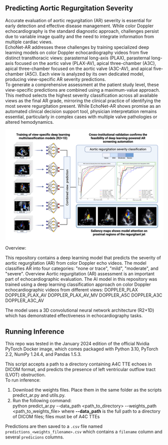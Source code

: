 ## Predicting Aortic Regurgitation Severity

Accurate evaluation of aortic regurgitation (AR) severity is essential for early detection and effective disease management. While color Doppler echocardiography is the standard diagnostic approach, challenges persist due to variable image quality and the need to integrate information from multiple cardiac views.
\
EchoNet-AR addresses these challenges by training specialized deep learning models on color Doppler echocardiography videos from five distinct transthoracic views: parasternal long-axis (PLAX), parasternal long-axis focused on the aortic valve (PLAX-AV), apical three-chamber (A3C), apical three-chamber focused on the aortic valve (A3C-AV), and apical five-chamber (A5C). Each view is analyzed by its own dedicated model, producing view-specific AR severity predictions.
\
To generate a comprehensive assessment at the patient study level, these view-specific predictions are combined using a maximum-value approach. This method selects the highest severity classification across all available views as the final AR grade, mirroring the clinical practice of identifying the most severe regurgitation present. While EchoNet-AR shows promise as an automated clinical decision support tool, physician interpretation remains essential, particularly in complex cases with multiple valve pathologies or altered hemodynamics.

<p align='center'>
  <img width="570" alt="echonet_ar" src="./Graphical_abstract.jpeg" />
</p>

Overview:

This repository contains a deep learning model that predicts the severity of aortic regurgitation (AR) from color Doppler echo videos. The model classifies AR into four categories: "none or trace", "mild", "moderate", and "severe".
Overview
Aortic regurgitation (AR) assessment is an important part of echocardiographic evaluation. The AI model in this repository was trained using a deep learning classification approach on color Doppler echocardiographic videos from different views: 
DOPPLER_PLAX
DOPPLER_PLAX_AV
DOPPLER_PLAX_AV_MV
DOPPLER_A5C
DOPPLER_A3C
DOPPLER_A3C_AV

The model uses a 3D convolutional neural network architecture (R2+1D) which has demonstrated effectiveness in echocardiography tasks.

## Running Inference 
This repo was tested in the January 2024 edition of the official Nvidia PyTorch Docker image, which comes packaged with Python 3.10, PyTorch 2.2, NumPy 1.24.4, and Pandas 1.5.3.

This script accepts a path to a directory containing A4C TTE echoes in DICOM format, and predicts the presence of left ventricular outflow tract (LVOT) obstruction. \
To run inference: 
1. Download the weights files. Place them in the same folder as the scripts predict_ar.py and utils.py.
2. Run the following command:\
    python predict_ar.py --data_path <path_to_directory> --weights_path <path_to_weights_file>
    where **--data_path** is the full path to a directory of DICOM files; files must be of A4C TTEs

Predictions are then saved to a `.csv` file named `predictions_<weights_filename>.csv` which contains a `filename` column and several `predicions` columns.
